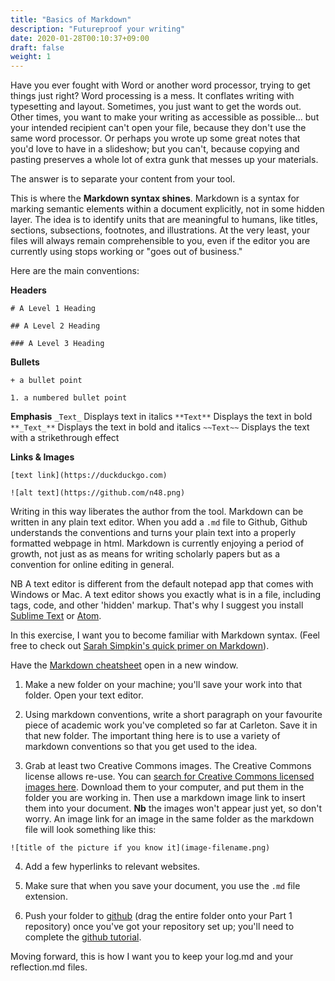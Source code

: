 ```yaml
---
title: "Basics of Markdown"
description: "Futureproof your writing"
date: 2020-01-28T00:10:37+09:00
draft: false
weight: 1
---
```


Have you ever fought with Word or another word processor, trying to get things just right? Word processing is a mess. It conflates writing with typesetting and layout. Sometimes, you just want to get the words out. Other times, you want to make your writing as accessible as possible... but your intended recipient can't open your file, because they don't use the same word processor. Or perhaps you wrote up some great notes that you'd love to have in a slideshow; but you can't, because copying and pasting preserves a whole lot of extra gunk that messes up your materials.

The answer is to separate your content from your tool.

This is where the **Markdown syntax shines**. Markdown is a syntax for marking semantic elements within a document explicitly, not in some hidden layer. The idea is to identify units that are meaningful to humans, like titles, sections, subsections, footnotes, and illustrations. At the very least, your files will always remain comprehensible to you, even if the editor you are currently using stops working or "goes out of business."

Here are the main conventions:

**Headers**

`# A Level 1 Heading`

`## A Level 2 Heading`

`### A Level 3 Heading`

**Bullets**

`+ a bullet point`

`1. a numbered bullet point`

**Emphasis**
`_Text_`
	Displays text in italics
`**Text**`
	Displays the text in bold
`**_Text_**`
	Displays the text in bold and italics
`~~Text~~`
  Displays the text with a strikethrough effect

**Links & Images**

`[text link](https://duckduckgo.com)`

`![alt text](https://github.com/n48.png)`

Writing in this way liberates the author from the tool. Markdown can be written in any plain text editor. When you add a `.md` file to Github, Github understands the conventions and turns your plain text into a properly formatted webpage in html. Markdown is currently enjoying a period of growth, not just as as means for writing scholarly papers but as a convention for online editing in general.

NB A text editor is different from the default notepad app that comes with Windows or Mac. A text editor shows you exactly what is in a file, including tags, code, and other 'hidden' markup. That's why I suggest you install [Sublime Text](https://sublimetext.com) or [Atom](https://atom.io).

In this exercise, I want you to become familiar with Markdown syntax. (Feel free to check out [Sarah Simpkin's quick primer on Markdown](http://programminghistorian.org/lessons/getting-started-with-markdown)).

Have the [Markdown cheatsheet](https://github.com/adam-p/markdown-here/wiki/Markdown-Cheatsheet) open in a new window.

1. Make a new folder on your machine; you'll save your work into that folder. Open your text editor.

2. Using markdown conventions, write a short paragraph on your favourite piece of academic work you've completed so far at Carleton. Save it in that new folder. The important thing here is to use a variety of markdown conventions so that you get used to the idea.

3. Grab at least two Creative Commons images. The Creative Commons license allows re-use. You can [search for Creative Commons licensed images here](https://search.creativecommons.org/). Download them to your computer, and put them in the folder you are working in. Then use a markdown image link to insert them into your document. **Nb** the images won't appear just yet, so don't worry. An image link for an image in the same folder as the markdown file will look something like this:

`![title of the picture if you know it](image-filename.png)`

4. Add a few hyperlinks to relevant websites.

5. Make sure that when you save your document, you use the `.md` file extension.

6. Push your folder to [github](/tutorials/github) (drag the entire folder onto your Part 1 repository) once you've got your repository set up; you'll need to complete the [github tutorial](/tutorials/github).

Moving forward, this is how I want you to keep your log.md and your reflection.md files.
